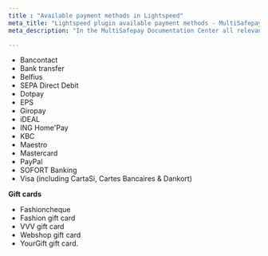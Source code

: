 ```yaml
---
title : "Available payment methods in Lightspeed"
meta_title: "Lightspeed plugin available payment methods - MultiSafepay Documentation Center"
meta_description: "In the MultiSafepay Documentation Center all relevant information regarding our Plugins and API. As well as Support pages for Payment Method, Tools and General Questions. You can also find the contact details of our Support Team and Integration Team."

---
```

+ Bancontact
+ Bank transfer
+ Belfius
+ SEPA Direct Debit
+ Dotpay
+ EPS
+ Giropay
+ iDEAL
+ ING Home'Pay
+ KBC
+ Maestro
+ Mastercard
+ PayPal
+ SOFORT Banking
+ Visa (including CartaSi, Cartes Bancaires & Dankort)

__Gift cards__

+ Fashioncheque
+ Fashion gift card
+ VVV gift card
+ Webshop gift card
+ YourGift gift card.